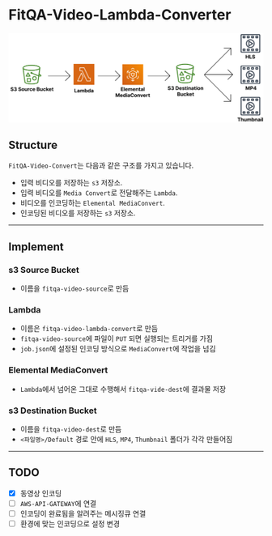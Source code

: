 # FitQA-Video-Lambda-Converter

![Diagram](../asset/diagram-video-convert.png)

## Structure
`FitQA-Video-Convert`는 다음과 같은 구조를 가지고 있습니다.
- 입력 비디오를 저장하는 `s3` 저장소.
- 입력 비디오를 `Media Convert`로 전달해주는 `Lambda`.
- 비디오를 인코딩하는 `Elemental MediaConvert`.
- 인코딩된 비디오를 저장하는 `s3` 저장소.

***

## Implement
### s3 Source Bucket
- 이름을 `fitqa-video-source`로 만듬

### Lambda
- 이름은 `fitqa-video-lambda-convert`로 만듬
- `fitqa-video-source`에 파일이 `PUT` 되면 실행되는 트리거를 가짐
- `job.json`에 설정된 인코딩 방식으로 `MediaConvert`에 작업을 넘김

### Elemental MediaConvert
- `Lambda`에서 넘어온 그대로 수행해서 `fitqa-vide-dest`에 결과물 저장

### s3 Destination Bucket
- 이름을 `fitqa-video-dest`로 만듬
- `<파일명>/Default` 경로 안에 `HLS`, `MP4`, `Thumbnail` 폴더가 각각 만들어짐

***

## TODO
- [x] 동영상 인코딩
- [ ] `AWS-API-GATEWAY`에 연결
- [ ] 인코딩이 완료됨을 알려주는 메시징큐 연결
- [ ] 환경에 맞는 인코딩으로 설정 변경